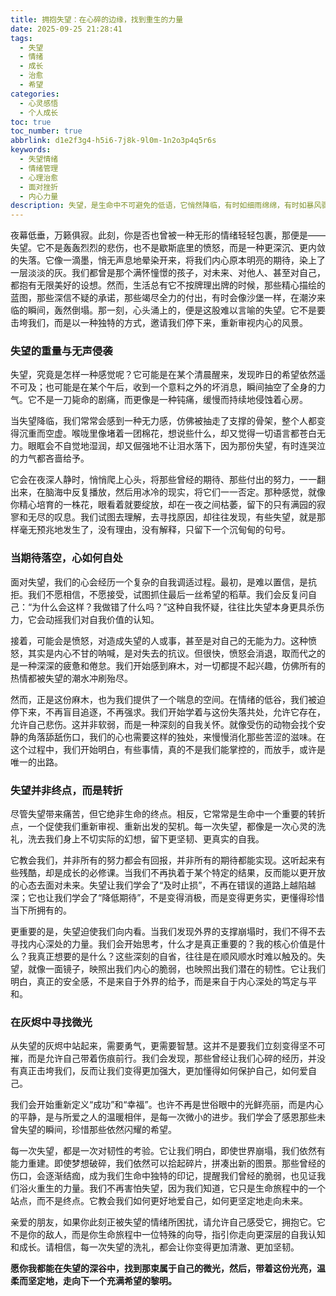 ```yaml
---
title: 拥抱失望：在心碎的边缘，找到重生的力量
date: 2025-09-25 21:28:41
tags:
  - 失望
  - 情绪
  - 成长
  - 治愈
  - 希望
categories:
  - 心灵感悟
  - 个人成长
toc: true
toc_number: true
abbrlink: d1e2f3g4-h5i6-7j8k-9l0m-1n2o3p4q5r6s
keywords:
  - 失望情绪
  - 情绪管理
  - 心理治愈
  - 面对挫折
  - 内心力量
description: 失望，是生命中不可避免的低语，它悄然降临，有时如细雨绵绵，有时如暴风骤雨，将我们精心编织的期待瞬间撕裂。然而，正是这份沉重，也蕴藏着一份独特的温柔与力量。本文将带你深入探索失望的深层含义，学会如何温柔地接纳它，并在心碎的边缘，找到那份属于自己的、重生的勇气与希望。
---
```


夜幕低垂，万籁俱寂。此刻，你是否也曾被一种无形的情绪轻轻包裹，那便是——失望。它不是轰轰烈烈的悲伤，也不是歇斯底里的愤怒，而是一种更深沉、更内敛的失落。它像一滴墨，悄无声息地晕染开来，将我们内心原本明亮的期待，染上了一层淡淡的灰。我们都曾是那个满怀憧憬的孩子，对未来、对他人、甚至对自己，都抱有无限美好的设想。然而，生活总有它不按牌理出牌的时候，那些精心描绘的蓝图，那些深信不疑的承诺，那些竭尽全力的付出，有时会像沙堡一样，在潮汐来临的瞬间，轰然倒塌。那一刻，心头涌上的，便是这股难以言喻的失望。它不是要击垮我们，而是以一种独特的方式，邀请我们停下来，重新审视内心的风景。

### 失望的重量与无声侵袭

失望，究竟是怎样一种感觉呢？它可能是在某个清晨醒来，发现昨日的希望依然遥不可及；也可能是在某个午后，收到一个意料之外的坏消息，瞬间抽空了全身的力气。它不是一刀毙命的剧痛，而更像是一种钝痛，缓慢而持续地侵蚀着心房。

当失望降临，我们常常会感到一种无力感，仿佛被抽走了支撑的骨架，整个人都变得沉重而空虚。喉咙里像堵着一团棉花，想说些什么，却又觉得一切语言都苍白无力。眼眶会不自觉地湿润，却又倔强地不让泪水落下，因为那份失望，有时连哭泣的力气都吝啬给予。

它会在夜深人静时，悄悄爬上心头，将那些曾经的期待、那些付出的努力，一一翻出来，在脑海中反复播放，然后用冰冷的现实，将它们一一否定。那种感觉，就像你精心培育的一株花，眼看着就要绽放，却在一夜之间枯萎，留下的只有满园的寂寥和无尽的叹息。我们试图去理解，去寻找原因，却往往发现，有些失望，就是那样毫无预兆地发生了，没有理由，没有解释，只留下一个沉甸甸的句号。

### 当期待落空，心如何自处

面对失望，我们的心会经历一个复杂的自我调适过程。最初，是难以置信，是抗拒。我们不愿相信，不愿接受，试图抓住最后一丝希望的稻草。我们会反复问自己：“为什么会这样？我做错了什么吗？”这种自我怀疑，往往比失望本身更具杀伤力，它会动摇我们对自我价值的认知。

接着，可能会是愤怒，对造成失望的人或事，甚至是对自己的无能为力。这种愤怒，其实是内心不甘的呐喊，是对失去的抗议。但很快，愤怒会消退，取而代之的是一种深深的疲惫和倦怠。我们开始感到麻木，对一切都提不起兴趣，仿佛所有的热情都被失望的潮水冲刷殆尽。

然而，正是这份麻木，也为我们提供了一个喘息的空间。在情绪的低谷，我们被迫停下来，不再盲目追逐，不再强求。我们开始学着与这份失落共处，允许它存在，允许自己悲伤。这并非软弱，而是一种深刻的自我关怀。就像受伤的动物会找个安静的角落舔舐伤口，我们的心也需要这样的独处，来慢慢消化那些苦涩的滋味。在这个过程中，我们开始明白，有些事情，真的不是我们能掌控的，而放手，或许是唯一的出路。

### 失望并非终点，而是转折

尽管失望带来痛苦，但它绝非生命的终点。相反，它常常是生命中一个重要的转折点，一个促使我们重新审视、重新出发的契机。每一次失望，都像是一次心灵的洗礼，洗去我们身上不切实际的幻想，留下更坚韧、更真实的自我。

它教会我们，并非所有的努力都会有回报，并非所有的期待都能实现。这听起来有些残酷，却是成长的必修课。当我们不再执着于某个特定的结果，反而能以更开放的心态去面对未来。失望让我们学会了“及时止损”，不再在错误的道路上越陷越深；它也让我们学会了“降低期待”，不是变得消极，而是变得更务实，更懂得珍惜当下所拥有的。

更重要的是，失望迫使我们向内看。当我们发现外界的支撑崩塌时，我们不得不去寻找内心深处的力量。我们会开始思考，什么才是真正重要的？我的核心价值是什么？我真正想要的是什么？这些深刻的自省，往往是在顺风顺水时难以触及的。失望，就像一面镜子，映照出我们内心的脆弱，也映照出我们潜在的韧性。它让我们明白，真正的安全感，不是来自于外界的给予，而是来自于内心深处的笃定与平和。

### 在灰烬中寻找微光

从失望的灰烬中站起来，需要勇气，更需要智慧。这并不是要我们立刻变得坚不可摧，而是允许自己带着伤痕前行。我们会发现，那些曾经让我们心碎的经历，并没有真正击垮我们，反而让我们变得更加强大，更加懂得如何保护自己，如何爱自己。

我们会开始重新定义“成功”和“幸福”。也许不再是世俗眼中的光鲜亮丽，而是内心的平静，是与所爱之人的温暖相伴，是每一次微小的进步。我们学会了感恩那些未曾失望的瞬间，珍惜那些依然闪耀的希望。

每一次失望，都是一次对韧性的考验。它让我们明白，即使世界崩塌，我们依然有能力重建。即使梦想破碎，我们依然可以拾起碎片，拼凑出新的图景。那些曾经的伤口，会逐渐结痂，成为我们生命中独特的印记，提醒我们曾经的脆弱，也见证我们浴火重生的力量。我们不再害怕失望，因为我们知道，它只是生命旅程中的一个站点，而不是终点。它教会我们如何更好地爱自己，如何更坚定地走向未来。

亲爱的朋友，如果你此刻正被失望的情绪所困扰，请允许自己感受它，拥抱它。它不是你的敌人，而是你生命旅程中一位特殊的向导，指引你走向更深层的自我认知和成长。请相信，每一次失望的洗礼，都会让你变得更加清澈、更加坚韧。

**愿你我都能在失望的深谷中，找到那束属于自己的微光，然后，带着这份光亮，温柔而坚定地，走向下一个充满希望的黎明。**